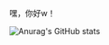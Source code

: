 嘿，你好w！

![Anurag's GitHub stats](https://github-readme-stats.vercel.app/api?username=Xiaomichael&count_private=true&theme=gruvbox)
